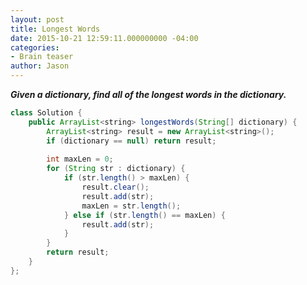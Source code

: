 ```yaml
---
layout: post
title: Longest Words
date: 2015-10-21 12:59:11.000000000 -04:00
categories:
- Brain teaser
author: Jason
---
```

<p><strong><em>Given a dictionary, find all of the longest words in the dictionary.</em></strong></p>


``` java
class Solution {
    public ArrayList<string> longestWords(String[] dictionary) {
        ArrayList<string> result = new ArrayList<string>();
        if (dictionary == null) return result;
        
        int maxLen = 0;
        for (String str : dictionary) {
            if (str.length() > maxLen) {
                result.clear();
                result.add(str);
                maxLen = str.length();
            } else if (str.length() == maxLen) {
                result.add(str);
            }
        }
        return result;
    }
};
```

